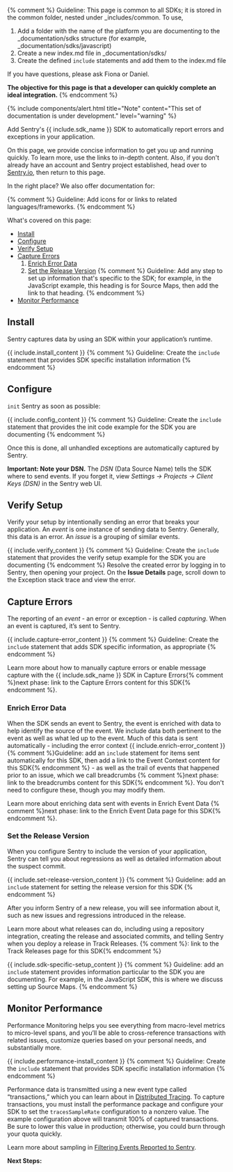 {% comment %}
Guideline: This page is common to all SDKs; it is stored in the common folder, nested under _includes/common. To use, 

1. Add a folder with the name of the platform you are documenting to the _documentation/sdks structure (for example, _documentation/sdks/javascript) 
2. Create a new index.md file in _documentation/sdks/<platform-name> 
3. Create the defined `include` statements and add them to the index.md file

If you have questions, please ask Fiona or Daniel. 

**The objective for this page is that a developer can quickly complete an ideal integration.**
{% endcomment %}

{% include components/alert.html
    title="Note"
    content="This set of documentation is under development."
    level="warning"
%}

Add Sentry's {{ include.sdk_name }} SDK to automatically report errors and exceptions in your application. 

On this page, we provide concise information to get you up and running quickly. To learn more, use the links to in-depth content. Also, if you don't already have an account and Sentry project established, head over to [Sentry.io](https://sentry.io/signup/), then return to this page.

In the right place? We also offer documentation for:

{% comment %}
Guideline: Add icons for or links to related languages/frameworks.
{% endcomment %}

What's covered on this page:

- [Install](#install)
- [Configure](#configure)
- [Verify Setup](#verify-setup)
- [Capture Errors](#capture-errors)
    1. [Enrich Error Data](#enrich-error-data) 
    2. [Set the Release Version](#set-the-release-version)
{% comment %}
Guideline: Add any step to set up information that's specific to the SDK; for example, in the JavaScript example, this heading is for Source Maps, then add the link to that heading.
{% endcomment %}
- [Monitor Performance](#monitor-performance)

## Install

Sentry captures data by using an SDK within your application’s runtime.

{{ include.install_content }}
{% comment %}
Guideline: Create the `include` statement that provides SDK specific installation information
{% endcomment %}

## Configure

`init` Sentry as soon as possible:

{{ include.config_content }}
{% comment %}
Guideline: Create the `include` statement that provides the init code example for the SDK you are documenting
{% endcomment %}

Once this is done, all unhandled exceptions are automatically captured by Sentry. 

**Important: Note your DSN.** The *DSN* (Data Source Name) tells the SDK where to send events. If you forget it, view *Settings -> Projects -> Client Keys (DSN)* in the Sentry web UI.

## Verify Setup

Verify your setup by intentionally sending an error that breaks your application. An *event* is one instance of sending data to Sentry. Generally, this data is an error. An *issue* is a grouping of similar events.

{{ include.verify_content }}
{% comment %}
Guideline: Create the `include` statement that provides the verify setup example for the SDK you are documenting
{% endcomment %}
Resolve the created error by logging in to Sentry, then opening your project. On the **Issue Details** page, scroll down to the Exception stack trace and view the error. 

## Capture Errors

The reporting of an *event* - an error or exception - is called *capturing*. When an event is captured, it’s sent to Sentry.

{{ include.capture-error_content }}
{% comment %}
Guideline: Create the `include` statement that adds SDK specific information, as appropriate
{% endcomment %}

Learn more about how to manually capture errors or enable message capture with the {{ include.sdk_name }} SDK in Capture Errors{% comment %}next phase: link to the Capture Errors content for this SDK{% endcomment %}.

### Enrich Error Data

When the SDK sends an event to Sentry, the event is enriched with data to help identify the source of the event. We include data both pertinent to the event as well as what led up to the event. Much of this data is sent automatically - including the error context {{ include.enrich-error_content }}{% comment %}Guideline: add an `include` statement for items sent automatically for this SDK, then add a link to the Event Context content for this SDK{% endcomment %} - as well as the trail of events that happened prior to an issue, which we call breadcrumbs {% comment %}next phase: link to the breadcrumbs content for this SDK{% endcomment %}. You don't need to configure these, though you may modify them. 

Learn more about enriching data sent with events in Enrich Event Data {% comment %}next phase: link to the Enrich Event Data page for this SDK{% endcomment %}.

### Set the Release Version

When you configure Sentry to include the version of your application, Sentry can tell you about regressions as well as detailed information about the suspect commit. 

{{ include.set-release-version_content }}
{% comment %} Guideline: add an `include` statement for setting the release version for this SDK {% endcomment %}

After you inform Sentry of a new release, you will see information about it, such as new issues and regressions introduced in the release.

Learn more about what releases can do, including using a repository integration, creating the release and associated commits, and telling Sentry when you deploy a release in Track Releases. {% comment %}: link to the Track Releases page for this SDK{% endcomment %}

{{ include.sdk-specific-setup_content }}
{% comment %}
Guideline: add an `include` statement provides information particular to the SDK you are documenting. For example, in the JavaScript SDK, this is where we discuss setting up Source Maps.
{% endcomment %}

## Monitor Performance

Performance Monitoring helps you see everything from macro-level metrics to micro-level spans, and you’ll be able to cross-reference transactions with related issues, customize queries based on your personal needs, and substantially more.

{{ include.performance-install_content }}
{% comment %}
Guideline: Create the `include` statement that provides SDK specific installation information
{% endcomment %}

Performance data is transmitted using a new event type called “transactions,” which you can learn about in [Distributed Tracing](/performance-monitoring/distributed-tracing). To capture transactions, you must install the performance package and configure your SDK to set the `tracesSampleRate` configuration to a nonzero value. The example configuration above will transmit 100% of captured transactions. Be sure to lower this value in production; otherwise, you could burn through your quota quickly.

Learn more about sampling in [Filtering Events Reported to Sentry](/sdks/javascript/config/filter).


**Next Steps:**
